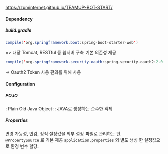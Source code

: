 https://zuminternet.github.io/TEAMUP-BOT-START/

#### Dependency
##### build.gradle
```java
compile('org.springframework.boot:spring-boot-starter-web')
```  
=> 내장 Tomcat, RESTful 등 웹서버 구축 기본 의존성 제공  
```java
compile('org.springframework.security.oauth:spring-security-oauth2:2.0.8.RELEASE')
```  
=> Oauth2 Token 사용 편의를 위해 사용  
  
#### Configuration
##### POJO
: Plain Old Java Object :: JAVA로 생성하는 순수한 객체  
##### Properties
변경 가능성, 민감, 정적 설정값을 외부 설정 파일로 관리하는 편.  
```@PropertySource``` 로 기본 제공 ```application.properties``` 외 별도 생성 한 설정값으로 환경 변수 할당.  
